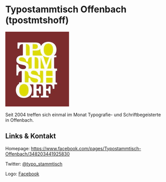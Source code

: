 # Typostammtisch Offenbach (tpostmtshoff)
![Typostammtisch Offenbach](./tpostmtshoff.logo.jpg)

Seit 2004 treffen sich einmal im Monat Typografie- und Schriftbegeisterte in Offenbach.

## Links &amp; Kontakt

Homepage: <https://www.facebook.com/pages/Typostammtisch-Offenbach/348203441925830>


Twitter: [@typo_stammtisch](https://twitter.com/@typo_stammtisch)







Logo: [Facebook](https://www.facebook.com/media/set/?set=a.348205621925612.79305.348203441925830&type=3)


